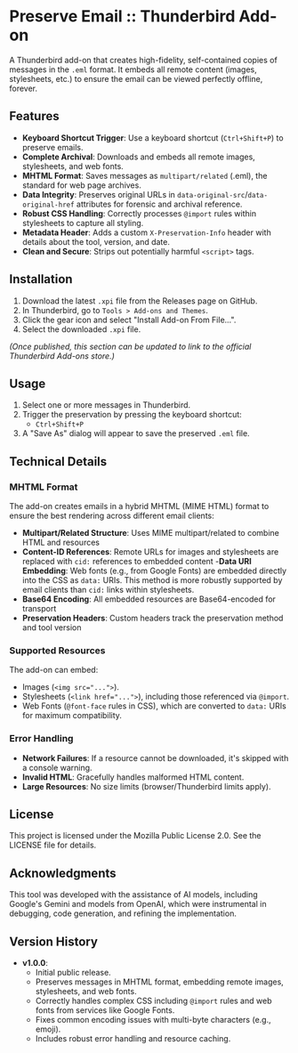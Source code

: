 # Preserve Email :: Thunderbird Add-on

A Thunderbird add-on that creates high-fidelity, self-contained copies of messages in the `.eml` format. It embeds all remote content (images, stylesheets, etc.) to ensure the email can be viewed perfectly offline, forever.

## Features
*   **Keyboard Shortcut Trigger**: Use a keyboard shortcut (`Ctrl+Shift+P`) to preserve emails.
*   **Complete Archival**: Downloads and embeds all remote images, stylesheets, and web fonts.
*   **MHTML Format**: Saves messages as `multipart/related` (.eml), the standard for web page archives.
*   **Data Integrity**: Preserves original URLs in `data-original-src`/`data-original-href` attributes for forensic and archival reference.
*   **Robust CSS Handling**: Correctly processes `@import` rules within stylesheets to capture all styling.
*   **Metadata Header**: Adds a custom `X-Preservation-Info` header with details about the tool, version, and date.
*   **Clean and Secure**: Strips out potentially harmful `<script>` tags.

## Installation

1.  Download the latest `.xpi` file from the Releases page on GitHub.
2.  In Thunderbird, go to `Tools > Add-ons and Themes`.
3.  Click the gear icon and select "Install Add-on From File...".
4.  Select the downloaded `.xpi` file.

*(Once published, this section can be updated to link to the official Thunderbird Add-ons store.)*

## Usage

1.  Select one or more messages in Thunderbird.
2.  Trigger the preservation by pressing the keyboard shortcut:
    *   `Ctrl+Shift+P`
3.  A "Save As" dialog will appear to save the preserved `.eml` file.

## Technical Details

### MHTML Format

The add-on creates emails in a hybrid MHTML (MIME HTML) format to ensure the best rendering across different email clients:

- **Multipart/Related Structure**: Uses MIME multipart/related to combine HTML and resources
- **Content-ID References**: Remote URLs for images and stylesheets are replaced with `cid:` references to embedded content
-**Data URI Embedding**: Web fonts (e.g., from Google Fonts) are embedded directly into the CSS as `data:` URIs. This method is more robustly supported by email clients than `cid:` links within stylesheets.
- **Base64 Encoding**: All embedded resources are Base64-encoded for transport
- **Preservation Headers**: Custom headers track the preservation method and tool version

### Supported Resources

The add-on can embed:
- Images (`<img src="...">`).
- Stylesheets (`<link href="...">`), including those referenced via `@import`.
- Web Fonts (`@font-face` rules in CSS), which are converted to `data:` URIs for maximum compatibility.

### Error Handling

- **Network Failures**: If a resource cannot be downloaded, it's skipped with a console warning.
- **Invalid HTML**: Gracefully handles malformed HTML content.
- **Large Resources**: No size limits (browser/Thunderbird limits apply).

## License

This project is licensed under the Mozilla Public License 2.0. See the LICENSE file for details.

## Acknowledgments

This tool was developed with the assistance of AI models, including Google's Gemini and models from OpenAI, which were instrumental in debugging, code generation, and refining the implementation.

## Version History

- **v1.0.0**:
  - Initial public release.
  - Preserves messages in MHTML format, embedding remote images, stylesheets, and web fonts.
  - Correctly handles complex CSS including `@import` rules and web fonts from services like Google Fonts.
  - Fixes common encoding issues with multi-byte characters (e.g., emoji).
  - Includes robust error handling and resource caching.